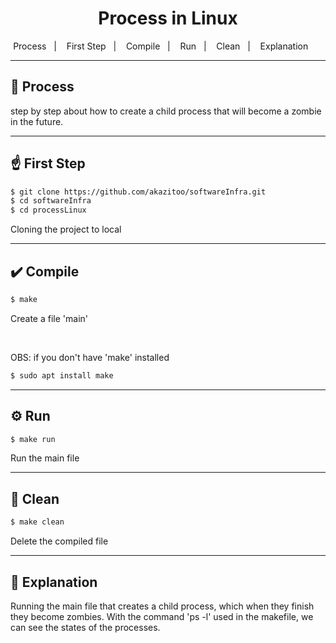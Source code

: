 <h1 align="center">Process in Linux</h1>

<p align="center">
        <span>Process</span>&nbsp;&nbsp;&nbsp;|&nbsp;&nbsp;&nbsp;
        <span>First Step</span>&nbsp;&nbsp;&nbsp;|&nbsp;&nbsp;&nbsp;
        <span>Compile</span>&nbsp;&nbsp;&nbsp;|&nbsp;&nbsp;&nbsp;
        <span>Run</span>&nbsp;&nbsp;&nbsp;|&nbsp;&nbsp;&nbsp;
        <span>Clean</span>&nbsp;&nbsp;&nbsp;|&nbsp;&nbsp;&nbsp;
        <span>Explanation</span>&nbsp;&nbsp;&nbsp;&nbsp;&nbsp;&nbsp;
</p>

---

## 📝 Process

step by step about how to create a child process that will become a zombie in the future.

---

## ☝️ First Step

```bash
$ git clone https://github.com/akazitoo/softwareInfra.git
$ cd softwareInfra
$ cd processLinux
```

Cloning the project to local

---

## ✔️ Compile

```bash
$ make
```
Create a file 'main'

<br>

OBS: if you don't have 'make' installed

```bash
$ sudo apt install make
```

---

## ⚙️ Run

```bash
$ make run
```
Run the main file 

---

## 🧹 Clean

```bash
$ make clean
```

Delete the compiled file

---

## 📌 Explanation

Running the main file that creates a child process, which when they finish they become zombies. With the command 'ps -l' used in the makefile, we can see the states of the processes.